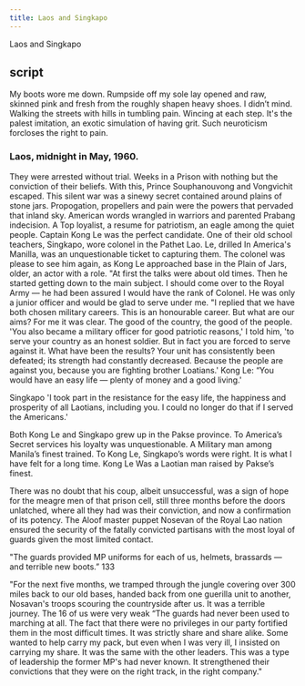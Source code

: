 ```yaml
---
title: Laos and Singkapo
---
```


Laos and Singkapo

## script ##

My boots wore me down. Rumpside off my sole lay opened and raw, skinned pink and fresh from the roughly shapen heavy shoes. I didn’t mind. Walking the streets with hills in tumbling pain. Wincing at each step. It's the palest imitation, an exotic simulation of having grit. Such neuroticism forcloses the right to pain. 

### Laos, midnight in May, 1960.
They were arrested without trial. Weeks in a Prison with nothing but the conviction of their beliefs. With this, Prince Souphanouvong and Vongvichit escaped.
This silent war was a sinewy secret contained around plains of stone jars. Propogation, propellers and pain were the powers that pervaded that inland sky. American words wrangled in warriors and parented Prabang indecision.
A Top loyalist, a resume for patriotism, an eagle among the quiet people. Captain Kong Le was the perfect candidate. One of their old school teachers, Singkapo, wore colonel in the Pathet Lao. Le, drilled In America's Manilla, was an unquestionable ticket to capturing them.
The colonel was please to see him again, as Kong Le approached base in the Plain of Jars, older, an actor with a role. 
"At first the talks were about old times. Then he started getting down to the main
subject. I should come over to the Royal Army — he had been assured I would have the
rank of Colonel. He was only a junior officer and would be glad to serve under me.
"I replied that we have both chosen military careers. This is an honourable career. But what are our aims? For me it was clear. The good of the country, the good of the people.
'You also became a military officer for good patriotic reasons,' I told him, 'to serve your country as an honest soldier. But in fact you are forced to serve against it. What have
been the results? Your unit has consistently been defeated; its strength had constantly
decreased. Because the people are against you, because you are fighting brother
Loatians.'
Kong Le: “You would have an easy life — plenty of money and a good living.'

Singkapo 'I took part in the resistance for the easy life, the happiness and prosperity
of all Laotians, including you. I could no longer do that if I served the Americans.'

Both Kong Le and Singkapo grew up in the Pakse province. To America’s Secret services his loyalty was unquestionable. A Military man among Manila’s finest trained. To Kong Le, Singkapo’s words were right. It is what I have felt for a long time. Kong Le Was a Laotian man raised by Pakse’s finest. 

There was no doubt that his coup, albeit unsuccessful, was a sign of hope for the meagre men of that prison cell, still three months before the doors unlatched, where all they had was their conviction, and now a confirmation of its potency. 
The Aloof master puppet Nosevan of the Royal Lao nation ensured the security of the fatally convicted partisans with the most loyal of guards given the most limited contact.

"The guards provided MP uniforms for each of us, helmets, brassards — and terrible
new boots.” 133

"For the next five months, we tramped through the jungle covering over 300 miles
back to our old bases, handed back from one guerilla unit to another, Nosavan's troops
scouring the countryside after us. It was a terrible journey. The 16 of us were very weak
“The guards had never been used to marching at all. The fact that there were no privileges in our party fortified them in the most difficult times. It was strictly share and share alike. Some wanted to help carry my pack, but even when I was very ill, I insisted on carrying my share. It was the same with the other leaders. This was a type of leadership the former MP's had never known. It strengthened their convictions that they were on the right track, in the right company." 